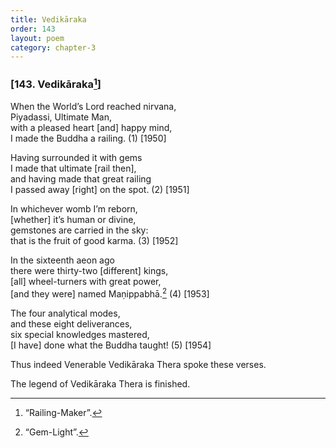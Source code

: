 ```yaml
---
title: Vedikāraka
order: 143
layout: poem
category: chapter-3
---
```


### \[143. Vedikāraka[^1]\]

When the World’s Lord reached nirvana,  
Piyadassi, Ultimate Man,  
with a pleased heart \[and\] happy mind,  
I made the Buddha a railing. (1) \[1950\]

Having surrounded it with gems  
I made that ultimate \[rail then\],  
and having made that great railing  
I passed away \[right\] on the spot. (2) \[1951\]

In whichever womb I’m reborn,  
\[whether\] it’s human or divine,  
gemstones are carried in the sky:  
that is the fruit of good karma. (3) \[1952\]

In the sixteenth aeon ago  
there were thirty-two \[different\] kings,  
\[all\] wheel-turners with great power,  
\[and they were\] named Maṇippabhā.[^2] (4) \[1953\]

The four analytical modes,  
and these eight deliverances,  
six special knowledges mastered,  
\[I have\] done what the Buddha taught! (5) \[1954\]

Thus indeed Venerable Vedikāraka Thera spoke these verses.

The legend of Vedikāraka Thera is finished.

[^1]: “Railing-Maker”.

[^2]: “Gem-Light”.

